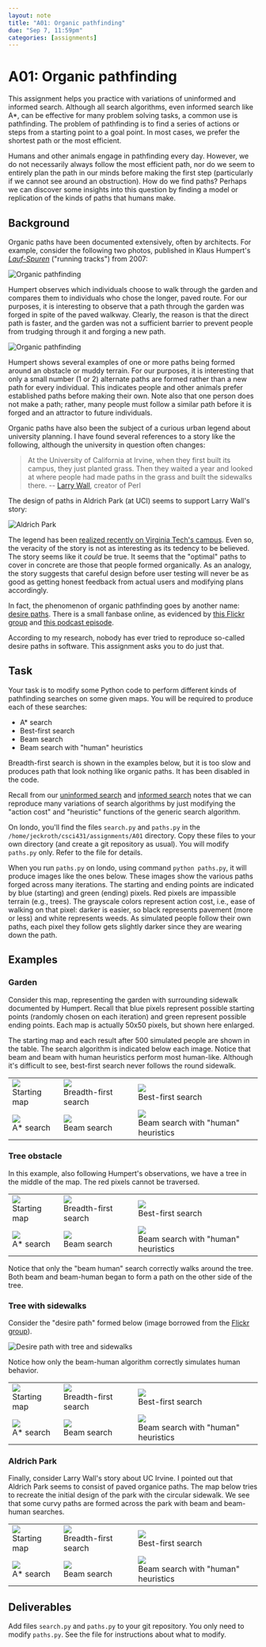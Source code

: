 ```yaml
---
layout: note
title: "A01: Organic pathfinding"
due: "Sep 7, 11:59pm"
categories: [assignments]
---
```


# A01: Organic pathfinding

This assignment helps you practice with variations of uninformed and informed search. Although all search algorithms, even informed search like A\*, can be effective for many problem solving tasks, a common use is pathfinding. The problem of pathfinding is to find a series of actions or steps from a starting point to a goal point. In most cases, we prefer the shortest path or the most efficient.

Humans and other animals engage in pathfinding every day. However, we do not necessarily always follow the most efficient path, nor do we seem to entirely plan the path in our minds before making the first step (particularly if we cannot see around an obstruction). How do we find paths? Perhaps we can discover some insights into this question by finding a model or replication of the kinds of paths that humans make.

## Background

Organic paths have been documented extensively, often by architects. For example, consider the following two photos, published in Klaus Humpert's [*Lauf-Spuren*](http://www.edition-et.de/images/laufspuren.pdf) ("running tracks") from 2007:

![Organic pathfinding](/images/organic-pathfinding-2.png)

Humpert observes which individuals choose to walk through the garden and compares them to individuals who chose the longer, paved route. For our purposes, it is interesting to observe that a path through the garden was forged in spite of the paved walkway. Clearly, the reason is that the direct path is faster, and the garden was not a sufficient barrier to prevent people from trudging through it and forging a new path.

![Organic pathfinding](/images/organic-pathfinding-1.png)

Humpert shows several examples of one or more paths being formed around an obstacle or muddy terrain. For our purposes, it is interesting that only a small number (1 or 2) alternate paths are formed rather than a new path for every individual. This indicates people and other animals prefer established paths before making their own. Note also that one person does not make a path; rather, many people must follow a similar path before it is forged and an attractor to future individuals.

Organic paths have also been the subject of a curious urban legend about university planning. I have found several references to a story like the following, although the university in question often changes:

> At the University of California at Irvine, when they first built its
> campus, they just planted grass. Then they waited a year and looked
> at where people had made paths in the grass and built the sidewalks
> there. --
> [Larry Wall](http://www.softpanorama.org/People/Wall/larry_wall_articles_and_interviews.shtml),
> creator of Perl

The design of paths in Aldrich Park (at UCI) seems to support Larry Wall's story:

![Aldrich Park](/images/organic-pathfinding-aldrich-park.png)

The legend has been [realized recently on Virginia Tech's campus](http://www.vtnews.vt.edu/articles/2014/08/080514-vpa-drillfieldpaths.html). Even so, the veracity of the story is not as interesting as its tedency to be believed. The story seems like it *could* be true. It seems that the "optimal" paths to cover in concrete are those that people formed organically. As an analogy, the story suggests that careful design before user testing will never be as good as getting honest feedback from actual users and modifying plans accordingly.

In fact, the phenomenon of organic pathfinding goes by another name: [desire paths](https://en.wikipedia.org/wiki/Desire_path). There is a small fanbase online, as evidenced by [this Flickr group](https://www.flickr.com/groups/desire_paths/) and [this podcast episode](http://99percentinvisible.org/article/least-resistance-desire-paths-can-lead-better-design/).

According to my research, nobody has ever tried to reproduce so-called desire paths in software. This assignment asks you to do just that.

## Task

Your task is to modify some Python code to perform different kinds of pathfinding searches on some given maps. You will be required to produce each of these searches:

- A\* search
- Best-first search
- Beam search
- Beam search with "human" heuristics

Breadth-first search is shown in the examples below, but it is too slow and produces path that look nothing like organic paths. It has been disabled in the code.

Recall from our [uninformed search](/notes/uninformed-search.html) and [informed search](/notes/informed-search.html) notes that we can reproduce many variations of search algorithms by just modifying the "action cost" and "heuristic" functions of the generic search algorithm.

On londo, you'll find the files `search.py` and `paths.py` in the `/home/jeckroth/csci431/assignments/A01` directory. Copy these files to your own directory (and create a git repository as usual). You will modify `paths.py` only. Refer to the file for details.

When you run `paths.py` on londo, using command `python paths.py`, it will produce images like the ones below. These images show the various paths forged across many iterations. The starting and ending points are indicated by blue (starting) and green (ending) pixels. Red pixels are impassible terrain (e.g., trees). The grayscale colors represent action cost, i.e., ease of walking on that pixel: darker is easier, so black represents pavement (more or less) and white represents weeds. As simulated people follow their own paths, each pixel they follow gets slightly darker since they are wearing down the path.

## Examples

### Garden

Consider this map, representing the garden with surrounding sidewalk documented by Humpert. Recall that blue pixels represent possible starting points (randomly chosen on each iteration) and green represent possible ending points. Each map is actually 50x50 pixels, but shown here enlarged.

The starting map and each result after 500 simulated people are shown in the table. The search algorithm is indicated below each image. Notice that beam and beam with human heuristics perform most human-like. Although it's difficult to see, best-first search never follows the round sidewalk.

<table width="100%">
<tr>
<td><img src="/images/road-config-garden.png" /><br/>Starting map</td>
<td><img src="/images/road-config-garden-bfs.png" /><br/>Breadth-first search</td>
<td><img src="/images/road-config-garden-best-first.png" /><br/>Best-first search</td>
</tr>
<tr>
<td><img src="/images/road-config-garden-astar.png" /><br/>A* search</td>
<td><img src="/images/road-config-garden-beam.png" /><br/>Beam search</td>
<td><img src="/images/road-config-garden-beam_human.png" /><br/>Beam search with "human" heuristics</td>
</tr>
</table>

### Tree obstacle

In this example, also following Humpert's observations, we have a tree in the middle of the map. The red pixels cannot be traversed.

<table width="100%">
<tr>
<td><img src="/images/road-config-tree.png" /><br/>Starting map</td>
<td><img src="/images/road-config-tree-bfs.png" /><br/>Breadth-first search</td>
<td><img src="/images/road-config-tree-best-first.png" /><br/>Best-first search</td>
</tr>
<tr>
<td><img src="/images/road-config-tree-astar.png" /><br/>A* search</td>
<td><img src="/images/road-config-tree-beam.png" /><br/>Beam search</td>
<td><img src="/images/road-config-tree-beam_human.png" /><br/>Beam search with "human" heuristics</td>
</tr>
</table>

Notice that only the "beam human" search correctly walks around the tree. Both beam and beam-human began to form a path on the other side of the tree.

### Tree with sidewalks

Consider the "desire path" formed below (image borrowed from the [Flickr group](https://www.flickr.com/groups/desire_paths/)).

![Desire path with tree and sidewalks](/images/organic-pathfinding-tree-sidewalks.jpg)

Notice how only the beam-human algorithm correctly simulates human behavior.

<table width="100%">
<tr>
<td><img src="/images/road-config-tree-sidewalks.png" /><br/>Starting map</td>
<td><img src="/images/road-config-tree-sidewalks-bfs.png" /><br/>Breadth-first search</td>
<td><img src="/images/road-config-tree-sidewalks-best-first.png" /><br/>Best-first search</td>
</tr>
<tr>
<td><img src="/images/road-config-tree-sidewalks-astar.png" /><br/>A* search</td>
<td><img src="/images/road-config-tree-sidewalks-beam.png" /><br/>Beam search</td>
<td><img src="/images/road-config-tree-sidewalks-beam_human.png" /><br/>Beam search with "human" heuristics</td>
</tr>
</table>

### Aldrich Park

Finally, consider Larry Wall's story about UC Irvine. I pointed out that Aldrich Park seems to consist of paved organice paths. The map below tries to recreate the initial design of the park with the circular sidewalk. We see that some curvy paths are formed across the park with beam and beam-human searches.


<table width="100%">
<tr>
<td><img src="/images/road-config-aldrich-park.png" /><br/>Starting map</td>
<td><img src="/images/road-config-aldrich-park-bfs.png" /><br/>Breadth-first search</td>
<td><img src="/images/road-config-aldrich-park-best-first.png" /><br/>Best-first search</td>
</tr>
<tr>
<td><img src="/images/road-config-aldrich-park-astar.png" /><br/>A* search</td>
<td><img src="/images/road-config-aldrich-park-beam.png" /><br/>Beam search</td>
<td><img src="/images/road-config-aldrich-park-beam_human.png" /><br/>Beam search with "human" heuristics</td>
</tr>
</table>

## Deliverables

Add files `search.py` and `paths.py` to your git repository. You only need to modify `paths.py`. See the file for instructions about what to modify.


